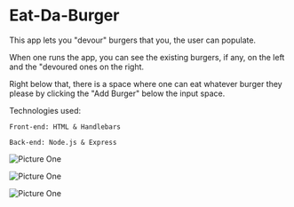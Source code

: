 # Eat-Da-Burger

This app lets you "devour" burgers that you, the user can populate.

When one runs the app, you can see the existing burgers, if any, on the left and the "devoured ones on the right.

Right below that, there is a space where one can eat whatever burger they please by clicking the "Add Burger" below the input space.

Technologies used:

	Front-end: HTML & Handlebars

	Back-end: Node.js & Express

![Picture One](./imgs/burger1.jpg "Example")

![Picture One](./imgs/burger2.jpg "Example")

![Picture One](./imgs/burger3.jpg "Example")